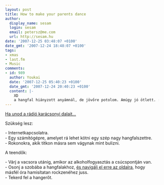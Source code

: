 ```yaml
---
layout: post
title: How to make your parents dance
author:
  display_name: sesam
  login: sesam
  email: petersz@me.com
  url: http://sesam.hu
date: '2007-12-25 03:48:07 +0100'
date_gmt: '2007-12-24 18:48:07 +0100'
tags:
- xmas
- last.fm
- Music
comments:
- id: 989
  author: Youkai
  date: '2007-12-25 05:40:23 +0100'
  date_gmt: '2007-12-24 20:40:23 +0100'
  content: |-
    XD
    a hangfal hiányzott anyámnál, de jövőre potolom. Amúgy jó ötlett. :D
---
```


[Ha unod a rádió karácsonyi dalait...](http://blog.last.fm/2007/12/24/how-to-make-your-parents-dance)

Szükség lesz:

\- Internetkapcsolatra.  
\- Egy számítógépre, amelyet rá lehet kötni egy szép nagy hangfalszettre.  
\- Rokonokra, akik titkon másra sem vágynak mint bulizni.

A teendők:

\- Várj a vacsora utánig, amikor az alkoholfogyasztás a csúcspontján van.  
\- Osonj a szobába a hangfalakhoz, [és navigálj el erre az oldalra](http://www.last.fm/music/Andrew+Weatherall/Playing%2BSome%2BRock%2B%2527N%2527%2BRoll%2BAt%2BLast.fm%252FPresents), hogy másfél óra hamisítatan rockzenéhez juss.  
\- Tekerd fel a hangerőt.
